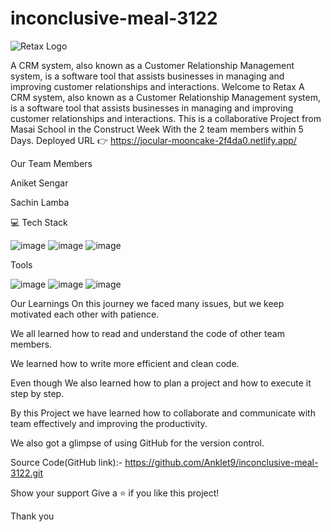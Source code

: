 # inconclusive-meal-3122

![Retax Logo](https://cdn.discordapp.com/attachments/1128079625818480751/1128800110176899172/Retax_1.jpg)

A CRM system, also known as a Customer Relationship Management system, is a software tool that assists businesses in managing and improving customer relationships and interactions.
Welcome to Retax A CRM system, also known as a Customer Relationship Management system, is a software tool that assists businesses in managing and improving customer relationships and interactions. This is a collaborative Project from Masai School in the Construct Week With the 2 team members within 5 Days. Deployed URL 👉 https://jocular-mooncake-2f4da0.netlify.app/

Our Team Members

Aniket Sengar 

Sachin Lamba 

💻 Tech Stack

![image](https://user-images.githubusercontent.com/80309747/229348805-946f60f0-26c4-4069-9fb7-3d450e7abc51.png)
![image](https://user-images.githubusercontent.com/80309747/229348825-9ba7f0b5-db77-4025-8d48-d1e38421d0f0.png)
![image](https://user-images.githubusercontent.com/80309747/229348835-da03d010-e01e-4299-ad47-53e08d5b49fb.png)



Tools

![image](https://user-images.githubusercontent.com/80309747/229348866-a41c6e5d-458a-4396-a0f6-ce974e5cfae0.png)
![image](https://user-images.githubusercontent.com/80309747/229348874-6e5a14c8-46e7-457c-b14c-c2491866064f.png)
![image](https://user-images.githubusercontent.com/80309747/229348884-8fd728ce-a616-4341-a4ca-fe15677f0d3c.png)

Our Learnings On this journey we faced many issues, but we keep motivated each other with patience.

We all learned how to read and understand the code of other team members.

We learned how to write more efficient and clean code.

Even though We also learned how to plan a project and how to execute it step by step.

By this Project we have learned how to collaborate and communicate with team effectively and improving the productivity.

We also got a glimpse of using GitHub for the version control.

Source Code(GitHub link):- https://github.com/Anklet9/inconclusive-meal-3122.git

Show your support Give a ⭐️ if you like this project!

Thank you

